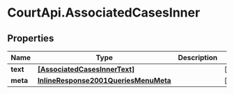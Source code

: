 # CourtApi.AssociatedCasesInner

## Properties
Name | Type | Description | Notes
------------ | ------------- | ------------- | -------------
**text** | [**[AssociatedCasesInnerText]**](AssociatedCasesInnerText.md) |  | [optional] 
**meta** | [**InlineResponse2001QueriesMenuMeta**](InlineResponse2001QueriesMenuMeta.md) |  | [optional] 


